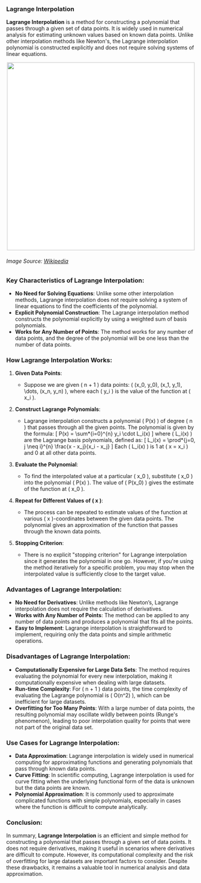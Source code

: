 ### Lagrange Interpolation

**Lagrange Interpolation** is a method for constructing a polynomial that passes through a given set of data points. It is widely used in numerical analysis for estimating unknown values based on known data points. Unlike other interpolation methods like Newton's, the Lagrange interpolation polynomial is constructed explicitly and does not require solving systems of linear equations.

<div style="background:white; width:500px; height:500px; margin:0 auto;"><img src="https://upload.wikimedia.org/wikipedia/commons/thumb/5/5a/Lagrange_polynomial.svg/1280px-Lagrange_polynomial.svg.png" height="500px" width="500px"> </div>

###### Image Source: [Wikipedia](https://en.wikipedia.org/wiki/Lagrange_interpolation)

### Key Characteristics of Lagrange Interpolation:

- **No Need for Solving Equations**: Unlike some other interpolation methods, Lagrange interpolation does not require solving a system of linear equations to find the coefficients of the polynomial.
- **Explicit Polynomial Construction**: The Lagrange interpolation method constructs the polynomial explicitly by using a weighted sum of basis polynomials.
- **Works for Any Number of Points**: The method works for any number of data points, and the degree of the polynomial will be one less than the number of data points.

### How Lagrange Interpolation Works:

1. **Given Data Points**:

   - Suppose we are given \( n + 1 \) data points: \( (x_0, y_0), (x_1, y_1), \dots, (x_n, y_n) \), where each \( y_i \) is the value of the function at \( x_i \).

2. **Construct Lagrange Polynomials**:

   - Lagrange interpolation constructs a polynomial \( P(x) \) of degree \( n \) that passes through all the given points. The polynomial is given by the formula:
     \[
     P(x) = \sum*{i=0}^{n} y_i \cdot L_i(x)
     \]
     where \( L_i(x) \) are the Lagrange basis polynomials, defined as:
     \[
     L_i(x) = \prod*{j=0, j \neq i}^{n} \frac{x - x_j}{x_i - x_j}
     \]
     Each \( L_i(x) \) is 1 at \( x = x_i \) and 0 at all other data points.

3. **Evaluate the Polynomial**:

   - To find the interpolated value at a particular \( x_0 \), substitute \( x_0 \) into the polynomial \( P(x) \). The value of \( P(x_0) \) gives the estimate of the function at \( x_0 \).

4. **Repeat for Different Values of \( x \)**:

   - The process can be repeated to estimate values of the function at various \( x \)-coordinates between the given data points. The polynomial gives an approximation of the function that passes through the known data points.

5. **Stopping Criterion**:

   - There is no explicit "stopping criterion" for Lagrange interpolation since it generates the polynomial in one go. However, if you're using the method iteratively for a specific problem, you may stop when the interpolated value is sufficiently close to the target value.

### Advantages of Lagrange Interpolation:

- **No Need for Derivatives**: Unlike methods like Newton’s, Lagrange interpolation does not require the calculation of derivatives.
- **Works with Any Number of Points**: The method can be applied to any number of data points and produces a polynomial that fits all the points.
- **Easy to Implement**: Lagrange interpolation is straightforward to implement, requiring only the data points and simple arithmetic operations.

### Disadvantages of Lagrange Interpolation:

- **Computationally Expensive for Large Data Sets**: The method requires evaluating the polynomial for every new interpolation, making it computationally expensive when dealing with large datasets.
- **Run-time Complexity**: For \( n + 1 \) data points, the time complexity of evaluating the Lagrange polynomial is \( O(n^2) \), which can be inefficient for large datasets.
- **Overfitting for Too Many Points**: With a large number of data points, the resulting polynomial may oscillate wildly between points (Runge's phenomenon), leading to poor interpolation quality for points that were not part of the original data set.

### Use Cases for Lagrange Interpolation:

- **Data Approximation**: Lagrange interpolation is widely used in numerical computing for approximating functions and generating polynomials that pass through known data points.
- **Curve Fitting**: In scientific computing, Lagrange interpolation is used for curve fitting when the underlying functional form of the data is unknown but the data points are known.
- **Polynomial Approximation**: It is commonly used to approximate complicated functions with simple polynomials, especially in cases where the function is difficult to compute analytically.

### Conclusion:

In summary, **Lagrange Interpolation** is an efficient and simple method for constructing a polynomial that passes through a given set of data points. It does not require derivatives, making it useful in scenarios where derivatives are difficult to compute. However, its computational complexity and the risk of overfitting for large datasets are important factors to consider. Despite these drawbacks, it remains a valuable tool in numerical analysis and data approximation.
